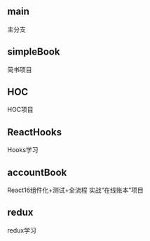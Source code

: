## main 
主分支

## simpleBook 
简书项目

## HOC
HOC项目

## ReactHooks
Hooks学习

## accountBook 
React16组件化+测试+全流程 实战“在线账本”项目

## redux 
redux学习